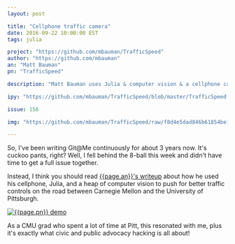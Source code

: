```yaml
---
layout: post

title: "Cellphone traffic camera"
date: 2016-09-22 10:00:00 EST
tags: julia

project: "https://github.com/mbauman/TrafficSpeed"
author: "https://github.com/mbauman"
an: "Matt Bauman"
pn: "TrafficSpeed"

description: "Matt Bauman uses Julia & computer vision & a cellphone car to measure traffic speed in Pittsburgh."

ipy: "https://github.com/mbauman/TrafficSpeed/blob/master/TrafficSpeed.ipynb"

issue: 156

img: "https://github.com/mbauman/TrafficSpeed/raw/f8d4e5dad846b61854be1e45426096dcef500e5d/assets/processedclip.gif"

---
```


So, I've been writing Git@Me continuously for about 3 years now. It's cuckoo pants, right? Well, I fell behind the 8-ball this week and didn't have time to get a full issue together.

Instead, I think you should read [{{page.an}}'s writeup]({{page.ipy}}) about how he used his cellphone, Julia, and a heap of computer vision to push for better traffic controls on the road between Carnegie Mellon and the University of Pittsburgh.

<a href="{{page.img}}" title="{{page.pn}} demo"><img src="{{page.img}}" alt="{{page.pn}} demo" class="demo"/></a>

As a CMU grad who spent a lot of time at Pitt, this resonated with me, plus it's exactly what civic and public advocacy hacking is all about!
